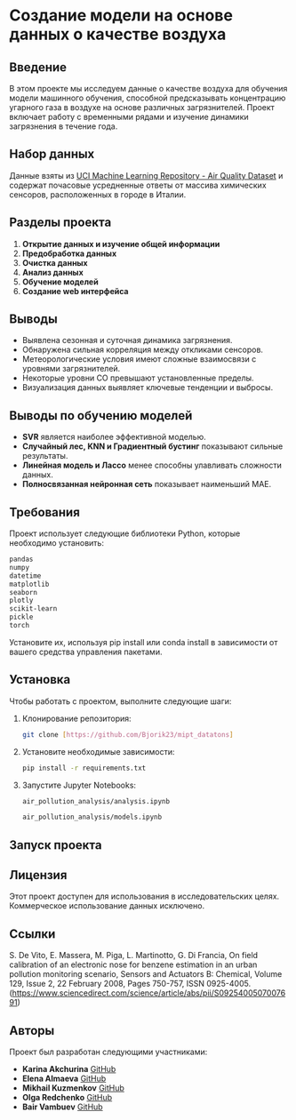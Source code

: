 # Создание модели на основе данных о качестве воздуха

## Введение
В этом проекте мы исследуем данные о качестве воздуха для обучения модели машинного обучения, способной предсказывать концентрацию угарного газа в воздухе на основе различных загрязнителей. Проект включает работу с временными рядами и изучение динамики загрязнения в течение года.

## Набор данных
Данные взяты из [UCI Machine Learning Repository - Air Quality Dataset](https://archive.ics.uci.edu/ml/datasets/Air+Quality) и содержат почасовые усредненные ответы от массива химических сенсоров, расположенных в городе в Италии.

## Разделы проекта
1. **Открытие данных и изучение общей информации**
2. **Предобработка данных**
3. **Очистка данных**
4. **Анализ данных**
5. **Обучение моделей**
6. **Создание web интерфейса**

## Выводы

- Выявлена сезонная и суточная динамика загрязнения.
- Обнаружена сильная корреляция между откликами сенсоров.
- Метеорологические условия имеют сложные взаимосвязи с уровнями загрязнителей.
- Некоторые уровни CO превышают установленные пределы.
- Визуализация данных выявляет ключевые тенденции и выбросы.

## Выводы по обучению моделей

- **SVR** является наиболее эффективной моделью.
- **Случайный лес, KNN и Градиентный бустинг** показывают сильные результаты.
- **Линейная модель и Лассо** менее способны улавливать сложности данных.
- **Полносвязанная нейронная сеть** показывает наименьший MAE.

## Требования

Проект использует следующие библиотеки Python, которые необходимо установить:

```bash
pandas
numpy
datetime
matplotlib
seaborn
plotly
scikit-learn
pickle
torch
```

Установите их, используя pip install или conda install в зависимости от вашего средства управления пакетами.

## Установка

Чтобы работать с проектом, выполните следующие шаги:

1. Клонирование репозитория:
   ```bash
   git clone [https://github.com/Bjorik23/mipt_datatons]
   ```
2. Установите необходимые зависимости:
   ```bash
   pip install -r requirements.txt
   ```
3. Запустите Jupyter Notebooks:
    ```bash
   air_pollution_analysis/analysis.ipynb
   ```
   ```bash
   air_pollution_analysis/models.ipynb
   ```

## Запуск проекта



## Лицензия

Этот проект доступен для использования в исследовательских целях. Коммерческое использование данных исключено.

## Ссылки

S. De Vito, E. Massera, M. Piga, L. Martinotto, G. Di Francia, On field calibration of an electronic nose for benzene estimation in an urban pollution monitoring scenario, Sensors and Actuators B: Chemical, Volume 129, Issue 2, 22 February 2008, Pages 750-757, ISSN 0925-4005.
(https://www.sciencedirect.com/science/article/abs/pii/S0925400507007691)

## Авторы

Проект был разработан следующими участниками:

- **Karina Akchurina** [GitHub](https://github.com/Karina1605)
- **Elena Almaeva** [GitHub](https://github.com/Cu-hedgehog)
- **Mikhail Kuzmenkov** [GitHub](https://github.com/MikhailKuzm)
- **Olga Redchenko** [GitHub](https://github.com/OlgaRedchenko)
- **Bair Vambuev** [GitHub](https://github.com/Bjorik23)
